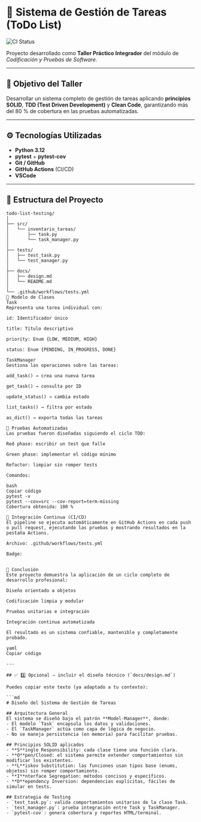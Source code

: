 # 🧾 Sistema de Gestión de Tareas (ToDo List)

![CI Status](https://github.com/julixxcode/todo-list-testing/actions/workflows/tests.yml/badge.svg)

Proyecto desarrollado como **Taller Práctico Integrador** del módulo de *Codificación y Pruebas de Software*.

---

## 🎯 Objetivo del Taller
Desarrollar un sistema completo de gestión de tareas aplicando **principios SOLID**, **TDD (Test Driven Development)** y **Clean Code**, garantizando más del 80 % de cobertura en las pruebas automatizadas.

---

## ⚙️ Tecnologías Utilizadas
- **Python 3.12**
- **pytest** + **pytest-cov**
- **Git / GitHub**
- **GitHub Actions** (CI/CD)
- **VSCode**

---

## 📂 Estructura del Proyecto
```text
todo-list-testing/
│
├── src/
│   └── inventario_tareas/
│       ├── task.py
│       └── task_manager.py
│
├── tests/
│   ├── test_task.py
│   └── test_manager.py
│
├── docs/
│   ├── design.md
│   └── README.md
│
└── .github/workflows/tests.yml
🧠 Modelo de Clases
Task
Representa una tarea individual con:

id: Identificador único

title: Título descriptivo

priority: Enum {LOW, MEDIUM, HIGH}

status: Enum {PENDING, IN_PROGRESS, DONE}

TaskManager
Gestiona las operaciones sobre las tareas:

add_task() → crea una nueva tarea

get_task() → consulta por ID

update_status() → cambia estado

list_tasks() → filtra por estado

as_dict() → exporta todas las tareas

🧪 Pruebas Automatizadas
Las pruebas fueron diseñadas siguiendo el ciclo TDD:

Red phase: escribir un test que falle

Green phase: implementar el código mínimo

Refactor: limpiar sin romper tests

Comandos:

bash
Copiar código
pytest -v
pytest --cov=src --cov-report=term-missing
Cobertura obtenida: 100 %

🔄 Integración Continua (CI/CD)
El pipeline se ejecuta automáticamente en GitHub Actions en cada push o pull request, ejecutando las pruebas y mostrando resultados en la pestaña Actions.

Archivo: .github/workflows/tests.yml

Badge:


🧩 Conclusión
Este proyecto demuestra la aplicación de un ciclo completo de desarrollo profesional:

Diseño orientado a objetos

Codificación limpia y modular

Pruebas unitarias e integración

Integración continua automatizada

El resultado es un sistema confiable, mantenible y completamente probado.

yaml
Copiar código

---

## ✅ 3️⃣ Opcional — incluir el diseño técnico (`docs/design.md`)

Puedes copiar este texto (ya adaptado a tu contexto):

```md
# Diseño del Sistema de Gestión de Tareas

## Arquitectura General
El sistema se diseñó bajo el patrón **Model-Manager**, donde:
- El modelo `Task` encapsula los datos y validaciones.
- El `TaskManager` actúa como capa de lógica de negocio.
- No se maneja persistencia (en memoria) para facilitar pruebas.

## Principios SOLID aplicados
- **S**ingle Responsibility: cada clase tiene una función clara.
- **O**pen/Closed: el sistema permite extender comportamientos sin modificar los existentes.
- **L**iskov Substitution: las funciones usan tipos base (enums, objetos) sin romper comportamiento.
- **I**nterface Segregation: métodos concisos y específicos.
- **D**ependency Inversion: dependencias explícitas, fáciles de simular en tests.

## Estrategia de Testing
- `test_task.py`: valida comportamientos unitarios de la clase Task.
- `test_manager.py`: prueba integración entre Task y TaskManager.
- `pytest-cov`: genera cobertura y reportes HTML/terminal.
